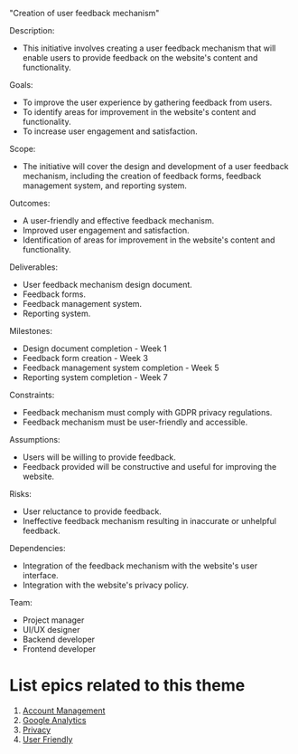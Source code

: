 "Creation of user feedback mechanism"

Description:

* This initiative involves creating a user feedback mechanism that will enable users to provide feedback on the website's content and functionality.

Goals:

* To improve the user experience by gathering feedback from users.
* To identify areas for improvement in the website's content and functionality.
* To increase user engagement and satisfaction.

Scope:

* The initiative will cover the design and development of a user feedback mechanism, including the creation of feedback forms, feedback management system, and reporting system.

Outcomes:

* A user-friendly and effective feedback mechanism.
* Improved user engagement and satisfaction.
* Identification of areas for improvement in the website's content and functionality.

Deliverables:

* User feedback mechanism design document.
* Feedback forms.
* Feedback management system.
* Reporting system.

Milestones:

* Design document completion - Week 1
* Feedback form creation - Week 3
* Feedback management system completion - Week 5
* Reporting system completion - Week 7

Constraints:

* Feedback mechanism must comply with GDPR privacy regulations.
* Feedback mechanism must be user-friendly and accessible.

Assumptions:

* Users will be willing to provide feedback.
* Feedback provided will be constructive and useful for improving the website.

Risks:

* User reluctance to provide feedback.
* Ineffective feedback mechanism resulting in inaccurate or unhelpful feedback.

Dependencies:

* Integration of the feedback mechanism with the website's user interface.
* Integration with the website's privacy policy.

Team:

* Project manager
* UI/UX designer
* Backend developer
* Frontend developer


# List epics related to this theme
1. [Account Management](epics/account-management.md)
2. [Google Analytics](epics/analytics-google.md)
3. [Privacy](epics/privacy.md)
4. [User Friendly](epics/user-friendly.md)